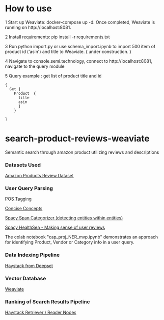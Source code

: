 # How to use

1 Start up Weaviate: docker-compose up -d. Once completed, Weaviate is running on http://localhost:8081.

2 Install requirements: pip install -r requirements.txt

3 Run python import.py or use schema_import.ipynb to import 500 item of product id ('asin') and title to Weaviate. ( under construction. )

4 Navigate to console.semi.technology, connect to http://localhost:8081, navigate to the query module

5 Query example : get list of product title and id 

    {
      Get {
        Product  {
          title  
          asin
          }
        }
      
    }

# search-product-reviews-weaviate
Semantic search through amazon product utilizing reviews and descriptions

### Datasets Used ###

[Amazon Products Review Dataset](https://jmcauley.ucsd.edu/data/amazon/)

### User Query Parsing ###

[POS Tagging](https://spacy.io/usage/linguistic-features)

[Concise Concepts](https://github.com/Pandora-Intelligence/concise-concepts)

[Spacy Span Categorizer (detecting entities within entities)](https://spacy.io/api/spancategorizer)

[Spacy HealthSea - Making sense of user reviews](https://explosion.ai/blog/healthsea)

The colab notebook "cap_proj_NER_mvp.ipynb" demonstrates an approach for identifying Product, Vendor or
Category info in a user query.

### Data Indexing Pipeline ###

[Haystack from Deepset](https://haystack.deepset.ai/overview/intro)

### Vector Database ###

[Weaviate](https://weaviate.io/ )

### Ranking of Search Results Pipeline ###

[Haystack Retriever / Reader Nodes]( https://haystack.deepset.ai/components/ready-made-pipelines#documentsearchpipeline )